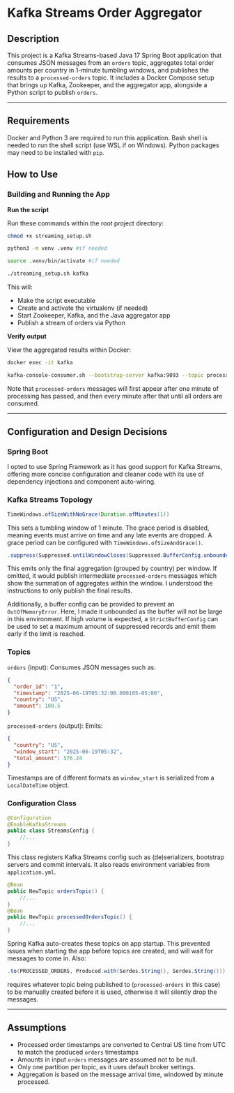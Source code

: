 # Kafka Streams Order Aggregator

## Description

This project is a Kafka Streams-based Java 17 Spring Boot application that consumes JSON messages
from an `orders` topic, aggregates total order amounts per country in 1-minute tumbling windows,
and publishes the results to a `processed-orders` topic. It includes a Docker Compose setup that
brings up Kafka, Zookeeper, and the aggregator app, alongside a Python script to publish `orders`.

---

## Requirements

Docker and Python 3 are required to run this application. Bash shell is needed to run the shell
script (use WSL if on Windows). Python packages may need to be installed with `pip`.


## How to Use

### Building and Running the App

**Run the script**

Run these commands within the root project directory:

```bash
chmod +x streaming_setup.sh

python3 -m venv .venv #if needed

source .venv/bin/activate #if needed

./streaming_setup.sh kafka
```

This will:
* Make the script executable
* Create and activate the virtualenv (if needed)
* Start Zookeeper, Kafka, and the Java aggregator app
* Publish a stream of orders via Python

**Verify output**

View the aggregated results within Docker:

```bash
docker exec -it kafka

kafka-console-consumer.sh --bootstrap-server kafka:9093 --topic processed-orders --from-beginning
```

Note that `processed-orders` messages will first appear after one minute of processing
has passed, and then every minute after that until all orders are consumed.

---

## Configuration and Design Decisions

### Spring Boot

I opted to use Spring Framework as it has good support for Kafka Streams,
offering more concise configuration and cleaner code with its use of dependency
injections and component auto-wiring.

### Kafka Streams Topology

```java
TimeWindows.ofSizeWithNoGrace(Duration.ofMinutes(1))
```

This sets a tumbling window of 1 minute. The grace period is disabled, meaning
events must arrive on time and any late events are dropped. A grace period can
be configured with `TimeWindows.ofSizeAndGrace()`.

```java
.suppress(Suppressed.untilWindowCloses(Suppressed.BufferConfig.unbounded()))
```

This emits only the final aggregation (grouped by country) per window. If omitted,
it would publish intermediate `processed-orders` messages which show the summation
of aggregates within the window. I understood the instructions to only publish the
final results.

Additionally, a buffer config can be provided to prevent an `OutOfMemoryError`. Here,
I made it unbounded as the buffer will not be large in this environment. If high
volume is expected, a `StrictBufferConfig` can be used to set a maximum amount of
suppressed records and emit them early if the limit is reached.

### Topics

`orders` (input): Consumes JSON messages such as:

```json
{
  "order_id": "1", 
  "timestamp": "2025-06-19T05:32:00.000105-05:00", 
  "country": "US", 
  "amount": 100.5
}
```

`processed-orders` (output): Emits:

```json
{
  "country": "US", 
  "window_start": "2025-06-19T05:32", 
  "total_amount": 576.24
}
```

Timestamps are of different formats as `window_start` is serialized from a `LocalDateTime` object.

### Configuration Class

```java
@Configuration
@EnableKafkaStreams
public class StreamsConfig {
    //...
}
```

This class registers Kafka Streams config such as (de)serializers, bootstrap servers and 
commit intervals. It also reads environment variables from `application.yml`.

```java
@Bean
public NewTopic ordersTopic() { 
    //... 
}
@Bean
public NewTopic processedOrdersTopic() { 
    //... 
}
```

Spring Kafka auto-creates these topics on app startup. This prevented issues when starting 
the app before topics are created, and will wait for messages to come in. Also:

```java
.to(PROCESSED_ORDERS, Produced.with(Serdes.String(), Serdes.String()))
```

requires whatever topic being published to (`processed-orders` in this case) to be
manually created before it is used, otherwise it will silently drop the messages.

---

## Assumptions

* Processed order timestamps are converted to Central US time from UTC to match the produced `orders` timestamps
* Amounts in input `orders` messages are assumed not to be null.
* Only one partition per topic, as it uses default broker settings.
* Aggregation is based on the message arrival time, windowed by minute processed.
